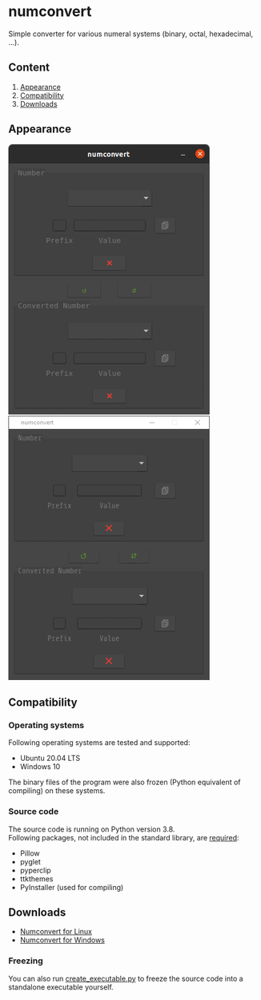 # numconvert
Simple converter for various numeral systems (binary, octal, hexadecimal, ...).

## Content
1. [Appearance](#appearance)
2. [Compatibility](#compatibility)
3. [Downloads](#downloads)


## Appearance
![user interface on ubuntu](img/ui_ubuntu.png)
![user interface on windows](img/ui_windows.png)


## Compatibility
### Operating systems
Following operating systems are tested and supported:
- Ubuntu 20.04 LTS
- Windows 10

The binary files of the program were also frozen (Python equivalent of compiling) on these systems.

### Source code

The source code is running on Python version 3.8.<br>
Following packages, not included in the standard library, are [required](requirements.txt):
- Pillow
- pyglet
- pyperclip
- ttkthemes
- PyInstaller (used for compiling)


## Downloads
- [Numconvert for Linux](bin/numconvert)
- [Numconvert for Windows](bin/numconvert.exe)

### Freezing
You can also run [create_executable.py](src/create_executable.py) to freeze the source code into a standalone executable yourself.
